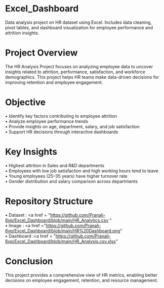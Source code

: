 # Excel_Dashboard
Data analysis project on HR dataset using Excel. Includes data cleaning, pivot tables, and dashboard visualization for employee performance and attrition insights.

# Project Overview
The HR Analysis Project focuses on analyzing employee data to uncover insights related to attrition, performance, satisfaction, and workforce demographics. This project helps HR teams make data-driven decisions for improving retention and employee engagement.

# Objective
•	Identify key factors contributing to employee attrition <br>
•	Analyze employee performance trends <br>
•	Provide insights on age, department, salary, and job satisfaction <br>
•	Support HR decisions through interactive dashboards <br>

# Key Insights
•	Highest attrition in Sales and R&D departments <br>
•	Employees with low job satisfaction and high working hours tend to leave <br>
•	Young employees (25–35 years) have higher turnover rate <br>
•	Gender distribution and salary comparison across departments <br>

# Repository Structure
•	Dataset : <a href = "https://github.com/Pranali-6yp/Excel_Dashboard/blob/main/HR_Analytics.csv " </a> <br>
•	Image : <a href ="https://github.com/Pranali-6yp/Excel_Dashboard/blob/main/HR%20Dashboard.png" </a> <br>
•	Dashboard :<a href = "https://github.com/Pranali-6yp/Excel_Dashboard/blob/main/HR_Analysis.csv.xlsx" </a>

# Conclusion
This project provides a comprehensive view of HR metrics, enabling better decisions on employee engagement, retention, and resource management.

